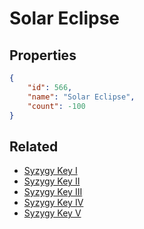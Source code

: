 # Solar Eclipse

<no description available>

## Properties

```json
{
    "id": 566,
    "name": "Solar Eclipse",
    "count": -100
}
```

## Related

- [Syzygy Key I](../items/17519-syzygy-key-i.md)
- [Syzygy Key II](../items/17520-syzygy-key-ii.md)
- [Syzygy Key III](../items/17521-syzygy-key-iii.md)
- [Syzygy Key IV](../items/17522-syzygy-key-iv.md)
- [Syzygy Key V](../items/17523-syzygy-key-v.md)

